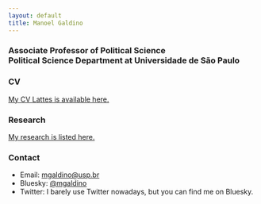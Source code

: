 ```yaml
---
layout: default
title: Manoel Galdino
---
```


### Associate Professor of Political Science <br> Political Science Department at Universidade de São Paulo

### CV
[My CV Lattes is available here.](http://lattes.cnpq.br/9398710384205803)

### Research
[My research is listed here.](research.html)

### Contact
- Email: mgaldino@usp.br
- Bluesky: [@mgaldino](https://bsky.app/profile/mgaldino.bsky.social)
- Twitter: I barely use Twitter nowadays, but you can find me on Bluesky.